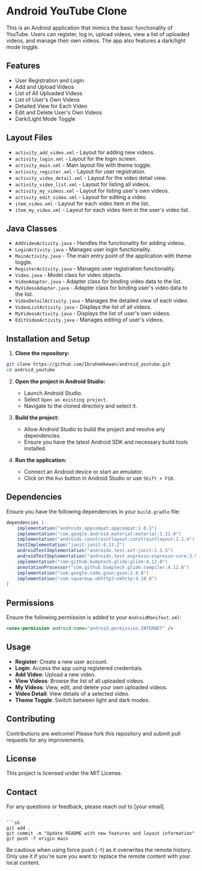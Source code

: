 
# Android YouTube Clone

This is an Android application that mimics the basic functionality of YouTube. Users can register, log in, upload videos, view a list of uploaded videos, and manage their own videos. The app also features a dark/light mode toggle.

## Features

* User Registration and Login
* Add and Upload Videos
* List of All Uploaded Videos
* List of User's Own Videos
* Detailed View for Each Video
* Edit and Delete User's Own Videos
* Dark/Light Mode Toggle

## Layout Files

* `activity_add_video.xml` - Layout for adding new videos.
* `activity_login.xml` - Layout for the login screen.
* `activity_main.xml` - Main layout file with theme toggle.
* `activity_register.xml` - Layout for user registration.
* `activity_video_detail.xml` - Layout for the video detail view.
* `activity_video_list.xml` - Layout for listing all videos.
* `activity_my_videos.xml` - Layout for listing user's own videos.
* `activity_edit_video.xml` - Layout for editing a video.
* `item_video.xml` - Layout for each video item in the list.
* `item_my_video.xml` - Layout for each video item in the user's video list.

## Java Classes

* `AddVideoActivity.java` - Handles the functionality for adding videos.
* `LoginActivity.java` - Manages user login functionality.
* `MainActivity.java` - The main entry point of the application with theme toggle.
* `RegisterActivity.java` - Manages user registration functionality.
* `Video.java` - Model class for video objects.
* `VideoAdapter.java` - Adapter class for binding video data to the list.
* `MyVideosAdapter.java` - Adapter class for binding user's video data to the list.
* `VideoDetailActivity.java` - Manages the detailed view of each video.
* `VideoListActivity.java` - Displays the list of all videos.
* `MyVideosActivity.java` - Displays the list of user's own videos.
* `EditVideoActivity.java` - Manages editing of user's videos.

## Installation and Setup

1. **Clone the repository:**

```sh
git clone https://github.com/Ibrahemkewan/android_youtube.git
cd android_youtube
```

2. **Open the project in Android Studio:**
   * Launch Android Studio.
   * Select `Open an existing project`.
   * Navigate to the cloned directory and select it.

3. **Build the project:**
   * Allow Android Studio to build the project and resolve any dependencies.
   * Ensure you have the latest Android SDK and necessary build tools installed.

4. **Run the application:**
   * Connect an Android device or start an emulator.
   * Click on the `Run` button in Android Studio or use `Shift + F10`.

## Dependencies

Ensure you have the following dependencies in your `build.gradle` file:

```gradle
dependencies {
    implementation("androidx.appcompat:appcompat:1.6.1")
    implementation("com.google.android.material:material:1.11.0")
    implementation("androidx.constraintlayout:constraintlayout:2.1.4")
    testImplementation("junit:junit:4.13.2")
    androidTestImplementation("androidx.test.ext:junit:1.1.5")
    androidTestImplementation("androidx.test.espresso:espresso-core:3.5.1")
    implementation("com.github.bumptech.glide:glide:4.12.0")
    annotationProcessor("com.github.bumptech.glide:compiler:4.12.0")
    implementation("com.google.code.gson:gson:2.8.8")
    implementation("com.squareup.okhttp3:okhttp:4.10.0")
}
```

## Permissions

Ensure the following permission is added to your `AndroidManifest.xml`:

```xml
<uses-permission android:name="android.permission.INTERNET" />
```

## Usage

* **Register**: Create a new user account.
* **Login**: Access the app using registered credentials.
* **Add Video**: Upload a new video.
* **View Videos**: Browse the list of all uploaded videos.
* **My Videos**: View, edit, and delete your own uploaded videos.
* **Video Detail**: View details of a selected video.
* **Theme Toggle**: Switch between light and dark modes.

## Contributing

Contributions are welcome! Please fork this repository and submit pull requests for any improvements.

## License

This project is licensed under the MIT License.

## Contact

For any questions or feedback, please reach out to [your email].
```

```sh
git add .
git commit -m "Update README with new features and layout information"
git push -f origin main
```

Be cautious when using force push (`-f`) as it overwrites the remote history. Only use it if you're sure you want to replace the remote content with your local content.
